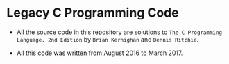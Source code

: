 # Legacy C Programming Code

* All the source code in this repository are solutions to `The C Programming Language. 2nd Edition` by `Brian Kernighan` and `Dennis Ritchie`.

* All this code was written from August 2016 to March 2017.